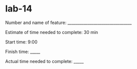 # lab-14
Number and name of feature: ________________________________

Estimate of time needed to complete: 30 min

Start time: 9:00

Finish time: _____

Actual time needed to complete: _____